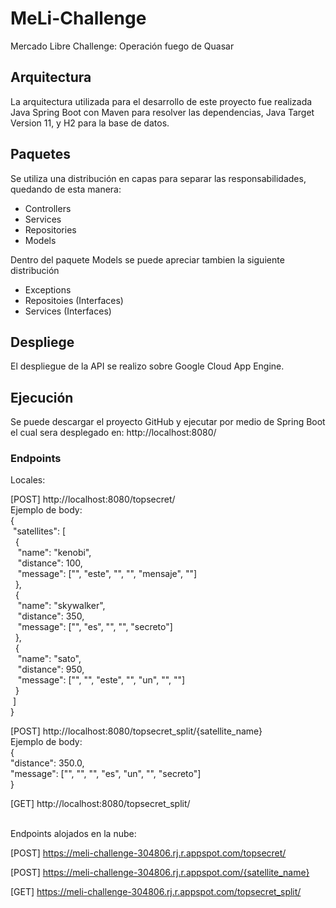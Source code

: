 # MeLi-Challenge
Mercado Libre Challenge: Operación fuego de Quasar

## Arquitectura
La arquitectura utilizada para el desarrollo de este proyecto fue realizada Java Spring Boot con Maven para resolver las dependencias, Java Target Version 11, y H2 para la base de datos.

## Paquetes

Se utiliza una distribución en capas para separar las responsabilidades, quedando de esta manera:

- Controllers
- Services
- Repositories
- Models

Dentro del paquete Models se puede apreciar tambien la siguiente distribución
- Exceptions
- Repositoies (Interfaces)
- Services (Interfaces)

## Despliege

El despliegue de la API se realizo sobre Google Cloud App Engine.

## Ejecución

Se puede descargar el proyecto GitHub y ejecutar por medio de Spring Boot el cual sera desplegado en: http://localhost:8080/

### Endpoints
Locales:

[POST] http://localhost:8080/topsecret/<br/>
Ejemplo de body:<br/>
{<br/>
    &nbsp;"satellites": [<br/>
        &nbsp;&nbsp;{<br/>
            &nbsp;&nbsp;&nbsp;"name": "kenobi",<br/>
            &nbsp;&nbsp;&nbsp;"distance": 100,<br/>
            &nbsp;&nbsp;&nbsp;"message": ["", "este", "", "", "mensaje", ""]<br/>
        &nbsp;&nbsp;},<br/>
        &nbsp;&nbsp;{<br/>
            &nbsp;&nbsp;&nbsp;"name": "skywalker",<br/>
            &nbsp;&nbsp;&nbsp;"distance": 350,<br/>
            &nbsp;&nbsp;&nbsp;"message": ["", "es", "", "", "secreto"]<br/>
        &nbsp;&nbsp;},<br/>
        &nbsp;&nbsp;{<br/>
            &nbsp;&nbsp;&nbsp;"name": "sato",<br/>
            &nbsp;&nbsp;&nbsp;"distance": 950,<br/>
            &nbsp;&nbsp;&nbsp;"message": ["", "", "este", "", "un", "", ""]<br/>
        &nbsp;&nbsp;}<br/>
    &nbsp;]<br/>
}<br/>

[POST] http://localhost:8080/topsecret_split/{satellite_name}<br/>
Ejemplo de body:<br/>
{<br/>
    "distance": 350.0,<br/>
    "message": ["", "", "", "es", "un", "", "secreto"]<br/>
}<br/>

[GET] http://localhost:8080/topsecret_split/

<br/>
Endpoints alojados en la nube:<br/>

[POST] https://meli-challenge-304806.rj.r.appspot.com/topsecret/

[POST] https://meli-challenge-304806.rj.r.appspot.com/{satellite_name}

[GET] https://meli-challenge-304806.rj.r.appspot.com/topsecret_split/
